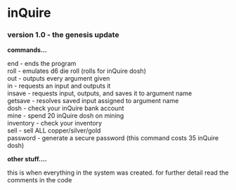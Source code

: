 # inQuire  
### version 1.0 - the genesis update  
  
**commands...**  
  
end - ends the program   
roll - emulates d6 die roll (rolls for inQuire dosh)   
out - outputs every argument given  
in - requests an input and outputs it  
insave - requests input, outputs, and saves it to argument name  
getsave - resolves saved input assigned to argument name  
dosh - check your inQuire bank account  
mine - spend 20 inQuire dosh on mining  
inventory - check your inventory  
sell - sell ALL copper/silver/gold  
password - generate a secure password (this command costs 35 inQuire dosh)  
  
**other stuff....**  

this is when everything in the system was created. for further detail read the comments in the code  
